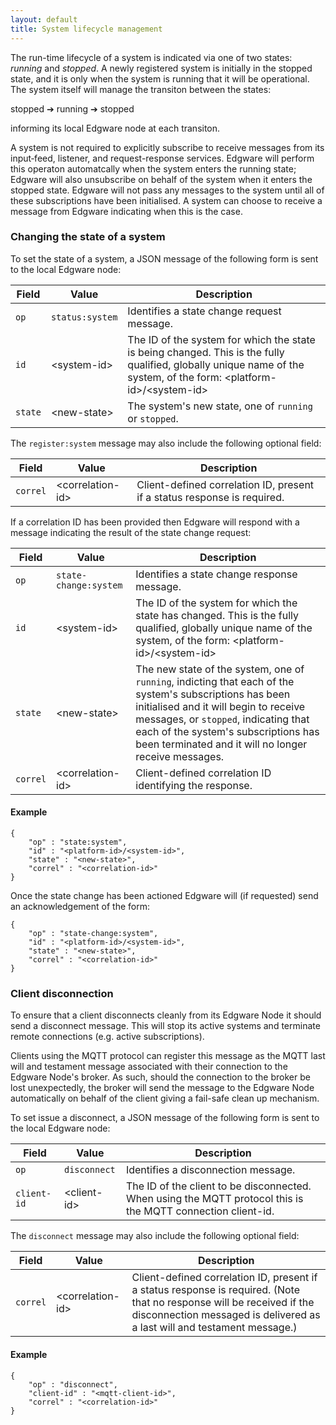 ```yaml
---
layout: default
title: System lifecycle management
---
```


The run-time lifecycle of a system is indicated via one of two states: *running* and *stopped*. A newly registered system is initially in the stopped state, and it is only when the system is running that it will be operational. The system itself will manage the transiton between the states:

stopped ➔ running ➔ stopped

informing its local Edgware node at each transiton.

A system is not required to explicitly subscribe to receive messages from its input‐feed, listener, and request-response services. Edgware will perform this operaton automatcally when the system enters the running state; Edgware will also unsubscribe on behalf of the system when it enters the stopped state. Edgware will not pass any messages to the system until all of these subscriptions have been initialised. A system can choose to receive a message from Edgware indicating when this is the case.

### Changing the state of a system

To set the state of a system, a JSON message of the following form is sent to the local Edgware node:

| Field   | Value           | Description |
| ------- | --------------- | ----------- | 
| `op`    | `status:system` | Identifies a state change request message. |
| `id`    | \<system-id>    | The ID of the system for which the state is being changed. This is the fully qualified, globally unique name of the system, of the form: \<platform-id>/\<system-id> |
| `state` | \<new-state>    | The system's new state, one of `running` or `stopped`. |

The `register:system` message may also include the following optional field:
 
| Field    | Value             | Description |
| -------- | ----------------- | ----------- | 
| `correl` | \<correlation-id> | Client-defined correlation ID, present if a status response is required. |

If a correlation ID has been provided then Edgware will respond with a message indicating the result of the state change request:

| Field    | Value                 | Description
| -------- | --------------------- | ------------- 
| `op`     | `state-change:system` | Identifies a state change response message. |
| `id`     | \<system-id>          | The ID of the system for which the state has changed. This is the fully qualified, globally unique name of the system, of the form:  \<platform-id>/\<system-id> |
| `state`  | \<new-state>          | The new state of the system, one of `running`, indicting that each of the system's subscriptions has been initialised and it will begin to receive messages, or `stopped`, indicating that each of the system's subscriptions has been terminated and it will no longer receive messages. |
| `correl` | \<correlation-id>     |  Client-defined correlation ID identifying the response. |

#### Example

    {
    	"op" : "state:system",
    	"id" : "<platform-id>/<system-id>",
    	"state" : "<new-state>",
    	"correl" : "<correlation-id>"
    }

Once the state change has been actioned Edgware will (if requested) send an acknowledgement of the form:

    {
        "op" : "state-change:system",
        "id" : "<platform-id>/<system-id>",
        "state" : "<new-state>",
        "correl" : "<correlation-id>"
    }

### Client disconnection

To ensure that a client disconnects cleanly from its Edgware Node it should send a disconnect message. This will stop its active systems and terminate remote connections (e.g. active subscriptions).

Clients using the MQTT protocol can register this message as the MQTT last will and testament message associated with their connection to the Edgware Node's broker. As such, should the connection to the broker be lost unexpectedly, the broker will send the message to the Edgware Node automatically on behalf of the client giving a fail-safe clean up mechanism.

To set issue a disconnect, a JSON message of the following form is sent to the local Edgware node:

| Field       | Value        | Description |
| ----------- | ------------ | ----------- | 
| `op`        | `disconnect` | Identifies a disconnection message. |
| `client-id` | \<client-id> | The ID of the client to be disconnected. When using the MQTT protocol this is the MQTT connection client-id. |

The `disconnect` message may also include the following optional field:
 
| Field    | Value             | Description |
| -------- | ----------------- | ----------- | 
| `correl` | \<correlation-id> | Client-defined correlation ID, present if a status response is required. (Note that no response will be received if the disconnection messaged is delivered as a last will and testament message.) |

#### Example

    {
        "op" : "disconnect",
        "client-id" : "<mqtt-client-id>",
        "correl" : "<correlation-id>"
    }
